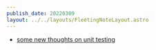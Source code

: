 ```yaml
---
publish_date: 20220309    
layout: ../../layouts/FleetingNoteLayout.astro
---
```

- [some new thoughts on unit testing](https://twitter.com/chiubaca/status/1501625500397182978)
